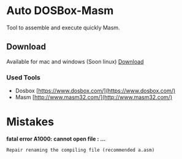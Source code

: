 # Auto DOSBox-Masm
Tool to assemble and execute quickly Masm.

## Download
Available for mac and windows (Soon linux) [Download](https://github.com/Juve-yescas/Auto-DOSBox-Masm/releases)

### Used Tools
* Dosbox [https://www.dosbox.com/](https://www.dosbox.com/)
* Masm [http://www.masm32.com/](http://www.masm32.com/)

Mistakes
=======
**fatal error A1000: cannot open file : ...**
```
Repair renaming the compiling file (recommended a.asm)
```
